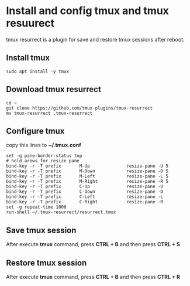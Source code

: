 # Install and config tmux and tmux resuurect

tmux resurrect is a plugin for save and restore tmux sessions after reboot.

## Install tmux
```
sudo apt install -y tmux
```

## Download tmux resurrect

```
cd ~
git clone https://github.com/tmux-plugins/tmux-resurrect
mv tmux-resurrect .tmux-resurrect
```

## Configure tmux

copy this lines to **~/.tmux.conf**

```
set -g pane-border-status top
# hold arows for resize pane
bind-key -r -T prefix       M-Up              resize-pane -U 5
bind-key -r -T prefix       M-Down            resize-pane -D 5
bind-key -r -T prefix       M-Left            resize-pane -L 5
bind-key -r -T prefix       M-Right           resize-pane -R 5
bind-key -r -T prefix       C-Up              resize-pane -U
bind-key -r -T prefix       C-Down            resize-pane -D
bind-key -r -T prefix       C-Left            resize-pane -L
bind-key -r -T prefix       C-Right           resize-pane -R
set -g repeat-time 1000
run-shell ~/.tmux-resurrect/resurrect.tmux
```

## Save tmux session

After execute **tmux** command, press **CTRL + B** and then press **CTRL + S**

## Restore tmux session

After execute **tmux** command, press **CTRL + B** and then press **CTRL + R**


